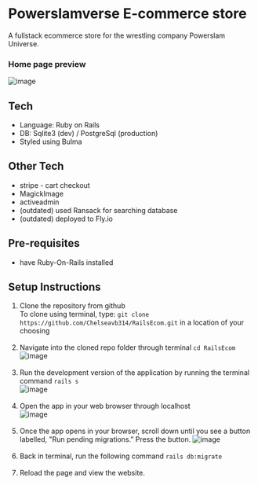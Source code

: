 # Powerslamverse E-commerce store
<p>A fullstack ecommerce store for the wrestling company Powerslam Universe.</p>

### Home page preview
![image](https://github.com/Chelseavb314/RailsEcom/assets/55150598/844d0a7b-8aa7-4627-a23d-05e9c4c14dfa)

## Tech
* Language: Ruby on Rails
* DB: Sqlite3 (dev) / PostgreSql (production)
* Styled using Bulma
  
## Other Tech
* stripe - cart checkout
* MagickImage
* activeadmin
* (outdated) used Ransack for searching database
* (outdated) deployed to Fly.io

## Pre-requisites
* have Ruby-On-Rails installed

## Setup Instructions
1. Clone the repository from github<br>
   To clone using terminal, type: `git clone https://github.com/Chelseavb314/RailsEcom.git` in a location of your choosing<br><br>
2. Navigate into the cloned repo folder through terminal `cd RailsEcom`<br>
![image](https://github.com/Chelseavb314/RailsEcom/assets/55150598/942f987a-f77d-4234-81ae-8b874dee12e8)<br><br>
3. Run the development version of the application by running the terminal command `rails s`<br>
![image](https://github.com/Chelseavb314/RailsEcom/assets/55150598/a4c010da-b352-4022-bfcd-8060cafae839)<br><br>
4. Open the app in your web browser through localhost<br>
![image](https://github.com/Chelseavb314/RailsEcom/assets/55150598/d942815b-2194-43a3-a3a6-051ce082d90d)<br><br>
5. Once the app opens in your browser, scroll down until you see a button labelled, "Run pending migrations."
Press the button.
![image](https://github.com/Chelseavb314/RailsEcom/assets/55150598/509d6e35-685a-4e6a-afbe-2001722a8f6b)<br><br>
6. Back in terminal, run the following command `rails db:migrate` <br><br>
7. Reload the page and view the website.<br><br>
